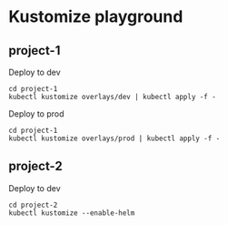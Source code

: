 # Kustomize playground

## project-1

Deploy to dev

```shell
cd project-1
kubectl kustomize overlays/dev | kubectl apply -f -
```

Deploy to prod

```shell
cd project-1
kubectl kustomize overlays/prod | kubectl apply -f -
```

## project-2

Deploy to dev

```shell
cd project-2
kubectl kustomize --enable-helm
```
